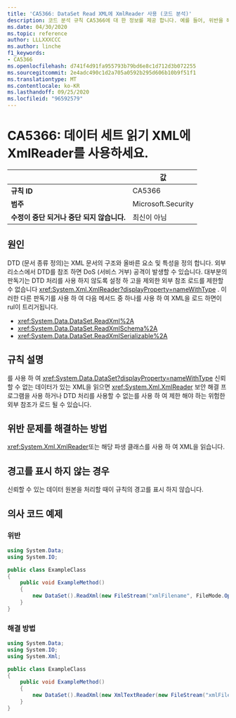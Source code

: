 ```yaml
---
title: 'CA5366: DataSet Read XML에 XmlReader 사용 (코드 분석)'
description: 코드 분석 규칙 CA5366에 대 한 정보를 제공 합니다. 예를 들어, 위반을 해결 하는 방법, 위반 하는 경우를 포함 합니다.
ms.date: 04/30/2020
ms.topic: reference
author: LLLXXXCCC
ms.author: linche
f1_keywords:
- CA5366
ms.openlocfilehash: d741f4d91fa955793b79bd6e8c1d712d3b072255
ms.sourcegitcommit: 2e4adc490c1d2a705a0592b295d606b10b9f51f1
ms.translationtype: MT
ms.contentlocale: ko-KR
ms.lasthandoff: 09/25/2020
ms.locfileid: "96592579"
---
```

# <a name="ca5366-use-xmlreader-for-dataset-read-xml"></a>CA5366: 데이터 세트 읽기 XML에 XmlReader를 사용하세요.

| | 값 |
|-|-|
| **규칙 ID** |CA5366|
| **범주** |Microsoft.Security|
| **수정이 중단 되거나 중단 되지 않습니다.** |최신이 아님|

## <a name="cause"></a>원인

DTD (문서 종류 정의)는 XML 문서의 구조와 올바른 요소 및 특성을 정의 합니다. 외부 리소스에서 DTD를 참조 하면 DoS (서비스 거부) 공격이 발생할 수 있습니다. 대부분의 판독기는 DTD 처리를 사용 하지 않도록 설정 하 고을 제외한 외부 참조 로드를 제한할 수 없습니다 <xref:System.Xml.XmlReader?displayProperty=nameWithType> . 이러한 다른 판독기를 사용 하 여 다음 메서드 중 하나를 사용 하 여 XML을 로드 하면이 rul이 트리거됩니다.

- <xref:System.Data.DataSet.ReadXml%2A>
- <xref:System.Data.DataSet.ReadXmlSchema%2A>
- <xref:System.Data.DataSet.ReadXmlSerializable%2A>

## <a name="rule-description"></a>규칙 설명

를 사용 하 여 <xref:System.Data.DataSet?displayProperty=nameWithType> 신뢰할 수 없는 데이터가 있는 XML을 읽으면 <xref:System.Xml.XmlReader> 보안 해결 프로그램을 사용 하거나 DTD 처리를 사용할 수 없는를 사용 하 여 제한 해야 하는 위험한 외부 참조가 로드 될 수 있습니다.

## <a name="how-to-fix-violations"></a>위반 문제를 해결하는 방법

<xref:System.Xml.XmlReader>또는 해당 파생 클래스를 사용 하 여 XML을 읽습니다.

## <a name="when-to-suppress-warnings"></a>경고를 표시 하지 않는 경우

신뢰할 수 있는 데이터 원본을 처리할 때이 규칙의 경고를 표시 하지 않습니다.

## <a name="pseudo-code-examples"></a>의사 코드 예제

### <a name="violation"></a>위반

```csharp
using System.Data;
using System.IO;

public class ExampleClass
{
    public void ExampleMethod()
    {
        new DataSet().ReadXml(new FileStream("xmlFilename", FileMode.Open));
    }
}
```

### <a name="solution"></a>해결 방법

```csharp
using System.Data;
using System.IO;
using System.Xml;

public class ExampleClass
{
    public void ExampleMethod()
    {
        new DataSet().ReadXml(new XmlTextReader(new FileStream("xmlFilename", FileMode.Open)));
    }
}
```
